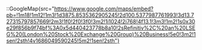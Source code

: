 ::GoogleMap{src="https://www.google.com/maps/embed?pb=!1m18!1m12!1m3!1d3875.8535362905245!2d100.5377987761993!3d13.727315797857669!2m3!1f0!2f0!3f0!3m2!1i1024!2i768!4f13.1!3m3!1m2!1s0x30e29f856b9f74bf%3A0x5d440423778b8a10!2sRefinitiv%2C%20an%20LSEG%20(London%20Stock%20Exchange%20Group)%20Business!5e0!3m2!1sen!2sth!4v1686049590245!5m2!1sen!2sth"}